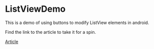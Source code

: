 # ListViewDemo
This is a demo of using buttons to modify ListView elements in android.

Find the link to the article to take it for a spin.

[Article](https://medium.com/@oyinloyeayodeji/buttons-to-modify-items-in-an-android-listview-57d6f602d20e)
